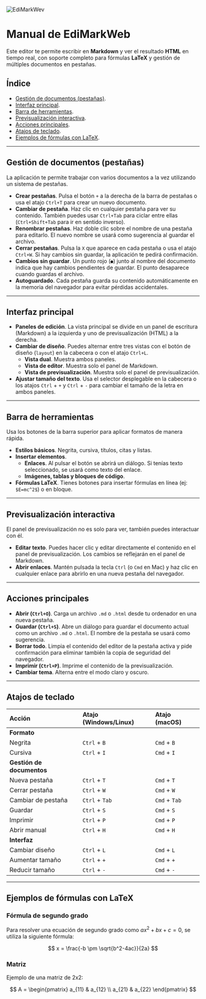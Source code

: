 ![EdiMarkWev](https://jjdeharo.github.io/edimarkweb/logo_100px.png)

# Manual de EdiMarkWeb

Este editor te permite escribir en **Markdown** y ver el resultado **HTML** en tiempo real, con soporte completo para fórmulas **LaTeX** y gestión de múltiples documentos en pestañas.

## Índice

* [Gestión de documentos (pestañas)](#gestión-de-documentos-pestañas).
* [Interfaz principal](#interfaz-principal).
* [Barra de herramientas](#barra-de-herramientas).
* [Previsualización interactiva](#previsualización-interactiva).
* [Acciones principales](#acciones-principales).
* [Atajos de teclado](#atajos-de-teclado).
* [Ejemplos de fórmulas con LaTeX](#ejemplos-de-fórmulas-con-latex).

---

## Gestión de documentos (pestañas)

La aplicación te permite trabajar con varios documentos a la vez utilizando un sistema de pestañas.

* **Crear pestañas**. Pulsa el botón `+` a la derecha de la barra de pestañas o usa el atajo `Ctrl+T` para crear un nuevo documento.
* **Cambiar de pestaña**. Haz clic en cualquier pestaña para ver su contenido. También puedes usar `Ctrl+Tab` para ciclar entre ellas (`Ctrl+Shift+Tab` para ir en sentido inverso).
* **Renombrar pestañas**. Haz doble clic sobre el nombre de una pestaña para editarlo. El nuevo nombre se usará como sugerencia al guardar el archivo.
* **Cerrar pestañas**. Pulsa la `X` que aparece en cada pestaña o usa el atajo `Ctrl+W`. Si hay cambios sin guardar, la aplicación te pedirá confirmación.
* **Cambios sin guardar**. Un punto rojo (`●`) junto al nombre del documento indica que hay cambios pendientes de guardar. El punto desaparece cuando guardas el archivo.
* **Autoguardado**. Cada pestaña guarda su contenido automáticamente en la memoria del navegador para evitar pérdidas accidentales.

---

## Interfaz principal

* **Paneles de edición**. La vista principal se divide en un panel de escritura (Markdown) a la izquierda y uno de previsualización (HTML) a la derecha.
* **Cambiar de diseño**. Puedes alternar entre tres vistas con el botón de diseño (`layout`) en la cabecera o con el atajo `Ctrl+L`.
    * **Vista dual**. Muestra ambos paneles.
    * **Vista de editor**. Muestra solo el panel de Markdown.
    * **Vista de previsualización**. Muestra solo el panel de previsualización.
* **Ajustar tamaño del texto**. Usa el selector desplegable en la cabecera o los atajos `Ctrl` + `+` y `Ctrl` + `-` para cambiar el tamaño de la letra en ambos paneles.

---

## Barra de herramientas

Usa los botones de la barra superior para aplicar formatos de manera rápida.

* **Estilos básicos**. Negrita, cursiva, títulos, citas y listas.
* **Insertar elementos**.
    * **Enlaces**. Al pulsar el botón se abrirá un diálogo. Si tenías texto seleccionado, se usará como texto del enlace.
    * **Imágenes, tablas y bloques de código**.
* **Fórmulas LaTeX**. Tienes botones para insertar fórmulas en línea (ej: `$E=mc^2$`) o en bloque.

---

## Previsualización interactiva

El panel de previsualización no es solo para ver, también puedes interactuar con él.

* **Editar texto**. Puedes hacer clic y editar directamente el contenido en el panel de previsualización. Los cambios se reflejarán en el panel de Markdown.
* **Abrir enlaces**. Mantén pulsada la tecla `Ctrl` (o `Cmd` en Mac) y haz clic en cualquier enlace para abrirlo en una nueva pestaña del navegador.

---

## Acciones principales

* **Abrir (`Ctrl+O`)**. Carga un archivo `.md` o `.html` desde tu ordenador en una nueva pestaña.
* **Guardar (`Ctrl+S`)**. Abre un diálogo para guardar el documento actual como un archivo `.md` o `.html`. El nombre de la pestaña se usará como sugerencia.
* **Borrar todo**. Limpia el contenido del editor de la pestaña activa y pide confirmación para eliminar también la copia de seguridad del navegador.
* **Imprimir (`Ctrl+P`)**. Imprime el contenido de la previsualización.
* **Cambiar tema**. Alterna entre el modo claro y oscuro.

---

## Atajos de teclado

| Acción | Atajo (Windows/Linux) | Atajo (macOS) |
| :--- | :--- | :--- |
| **Formato** | | |
| Negrita | `Ctrl` + `B` | `Cmd` + `B` |
| Cursiva | `Ctrl` + `I` | `Cmd` + `I` |
| **Gestión de documentos** | | |
| Nueva pestaña | `Ctrl` + `T` | `Cmd` + `T` |
| Cerrar pestaña | `Ctrl` + `W` | `Cmd` + `W` |
| Cambiar de pestaña | `Ctrl` + `Tab` | `Cmd` + `Tab` |
| Guardar | `Ctrl` + `S` | `Cmd` + `S` |
| Imprimir | `Ctrl` + `P` | `Cmd` + `P` |
| Abrir manual | `Ctrl` + `H` | `Cmd` + `H` |
| **Interfaz** | | |
| Cambiar diseño | `Ctrl` + `L` | `Cmd` + `L` |
| Aumentar tamaño | `Ctrl` + `+` | `Cmd` + `+` |
| Reducir tamaño | `Ctrl` + `-` | `Cmd` + `-` |

---

## Ejemplos de fórmulas con LaTeX

### Fórmula de segundo grado

Para resolver una ecuación de segundo grado como $ax^2 + bx + c = 0$, se utiliza la siguiente fórmula:

$$
x = \frac{-b \pm \sqrt{b^2-4ac}}{2a}
$$

### Matriz

Ejemplo de una matriz de 2x2:

$$
A = \begin{pmatrix}
a_{11} & a_{12} \\
a_{21} & a_{22}
\end{pmatrix}
$$
